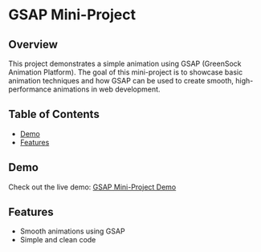 # GSAP Mini-Project

## Overview

This project demonstrates a simple animation using GSAP (GreenSock Animation Platform). The goal of this mini-project is to showcase basic animation techniques and how GSAP can be used to create smooth, high-performance animations in web development.

## Table of Contents

- [Demo](#demo)
- [Features](#features)

## Demo

Check out the live demo: [GSAP Mini-Project Demo](https://neel-07.github.io/GSAP-MINIPROJECT/)

## Features

- Smooth animations using GSAP
- Simple and clean code
